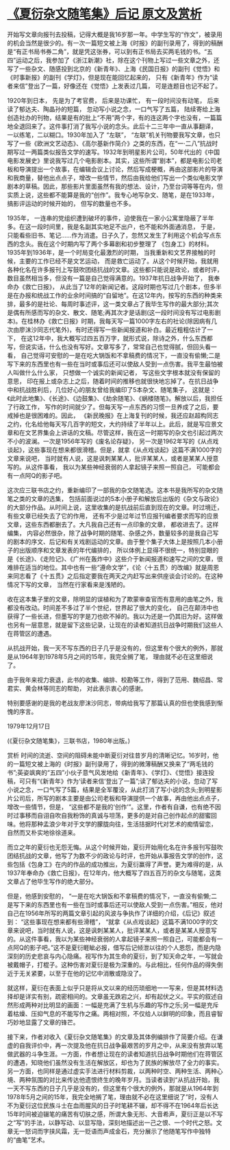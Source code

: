# [《夏衍杂文随笔集》后记 原文及赏析](https://www.vrrw.net/wx/14429.html)

开始写文章向报刊去投稿，记得大概是我16岁那一年。中学生写的“作文”，被录用的机会当然是很少的。有一次一篇短文被上海《时报》的副刊录用了，得到的稿酬是“有正书局书券二角”，就是凭这张券，可以到有正书局去买两毛钱的书。“五四”运动之后，我参加了《浙江新潮》社，除在这个刊物上写过一些文章之外，还写了一些杂文、随感投到北京的《新青年》、上海《民国日报》的副刊《觉悟》和《时事新报》的副刊《学灯》，但是现在能回忆起来的， 只有《新青年》作为“读者来信”登出了一篇，好像还在《觉悟》上发表过几篇， 可是连题目也记不起了。

1920年到日本， 先是为了考官费， 后来是功课忙， 有一段时间没有动笔， 后来读了郁达夫、陶晶孙的短篇， 忽动写小说之念，一口气写了五篇， 陆续寄给上海创造社办的刊物，结果是有的批上“不用”两个字，有的连这两个字也没有，一篇篇地全退回来了。这件事打消了我写小说的念头。此后十二三年中一直从事翻译， 一以练笔，二以糊口。1930年加入了 “左联”， “左联”机关刊物要我写文章，也只写了一些《欧洲文艺动态》、《高尔基新作简介》之类的东西，在“一·二八”抗战时期写过一两篇类似报告文学的速写。1932年到明星影片公司，50年代出的《中国电影发展史》里说我写过几个电影剧本。其实，这些所谓“剧本”，都是电影公司老板和导演提出一个故事，在编辑会议上讨论，然后写成梗概，再由这部影片的导演和我商量，替他出点点子，增改一些情节，然后由我给他们写出一个类似电影文学剧本的草稿。因此，那些影片里面虽然有我的想法、设计，乃至台词等等在内，但实质上说，这些都不能算是我的“创作”。我专心地写杂文、随笔，是在1933年， 搞影评运动的时候开始的， 但写的数量也不多。



1935年， 一连串的党组织遭到破坏的事件，迫使我在一家小公寓里隐蔽了半年多。在这一段时间里，我是名副其实地足不出户，也不能和外面通消息， 于是， 只能看些旧书、笔记……作为消遣。日子久了，忽然又发生了利用这个机会写点东西的念头。我在这个时期内写了两个多幕剧和初步整理了 《包身工》的材料。1935年到1936年，是一个时局变化最激烈的时期， 当我重新和文艺界接触的时候，主要的工作已经不是文艺运动， 而是救亡运动了。从这个时候开始，我就用各种化名在许多报刊上写鼓吹团结抗战的文章。这些都只能说是政论，或者时评，数目虽然相当多，但没有一篇是自己觉得满意的。1937年抗日战争开始了， 我奉命办《救亡日报》， 从此当了12年的新闻记者。这段时期也写过几个剧本，但多半是在办报和统战工作的业余时间搞的“自留地”。在这12年内，按写的东西的种类来排，最多的是社论、每周时事述评，这一类文章占了我毕生写作的最大部分;其次是偶有所感而写的杂文、散文、随笔;再其次才是话剧(这一段时间没有写过电影剧本)。在桂林办《救亡日报》时期，我每天写一篇1000字左右的社论(除因病有几次由廖沫沙同志代笔外)，有时还得写一些新闻报道和补白。最近粗粗估计了一下， 在这12年中，我大概写过四五百万字，就形式说，除诗之外，什么东西都写，但说实话，什么也没有写好。文章写多了，常常自己也觉得腻，但回头看一看， 自己觉得可安慰的一是在吃大锅饭和不拿稿费的情况下，一直没有偷懒;二是写下来的东西里也有一些在当时或事后还可以使敌人受到一点伤害。我平生最怕被人叫做什么什么家， 只想做一个诚实的新闻记者， 写这些文字根本就没有保留的意思， 印在报上或杂志上之后，随着时间的推移也就很快地忘掉了。在抗日战争中和抗战胜利后，几位好心的朋友曾给我编印了5本杂文、随笔集子， 这就是：《此时此地集》、《长途》、《边鼓集》、《劫余随笔》、《蜗楼随笔》。解放以后，我担任了行政工作， 写作的时间就少了。但每天写一点东西的习惯一旦养成了之后，要戒掉也是很困难的。因此， 《新民晚报》在上海复刊的时候，我还应赵超构同志之约，化名给他每天写几百字的短文，大约持续了半年以上。此后，就是写应景文章和在文艺界集会上讲话的文稿。尽管这样，我在这一时期写的杂文也引起过两次不小的波澜。一次是1956年写的《废名论存疑》， 另一次是1962年写的《从点戏谈起》，这些事现在想来都很滑稽。但是，就拿《从点戏谈起》这篇不满1000字的文章来说吧， 当时就有人说，这是讽刺某某人，批评某某人，或者是某某人授意写的。从这件事看， 我以为某些神经衰弱的人拿起镜子来照一照自己， 可能都会有一点阿Q的影子吧。

这次应三联书店之约，重新编印了一部我的杂文随笔选。这本书是我所写的杂文随笔之类的文章的选集， 包括前面说过的5本小册子和解放后出版的《杂文与政论》的大部分作品。从时间上说，这里收集的是抗战前后直到现在的文章。时过境迁， 有些文章已经失去了它的作用， 还有不少是过年过节应报刊编者要求而写的应景文章，这些东西都删去了。大凡我自己还有一点印象的文章， 都收进去了。这样编集， 内容必然很杂，除了战争时期的随笔、杂感之外，数量较多的是我自己写的剧本的序文、后记和有关戏剧运动的文章。由于整个集子大体上是按照几本小册子的出版顺序和文章发表的年代编排的， 所以体例上显得不很统一，特别显眼的是《长途》、《走险记》、《广州在轰炸中》这些介于新闻报道和速写之间的文章，很难排在适当的地位。其中也有一些“遵命文学”，《论〈十五贯〉的改编》就是周恩来同志看了《十五贯》之后指定要我在两天之内赶写出来供座谈会讨论的。在这种情况下写的文章， 当然在行家看来是浅陋的。

收在这本集子里的文章，除明显的误植和为了欺蒙审查官而有意用的曲笔之外，我都没有改动。时间差不多过了半个世纪，世界起了很大的变化， 自己在颠沛中也获得了一些长进，但墨写的字是刀也砍不掉的。我以为还是一仍其旧为好。这样做也另有一层意思，就是留下这些记录，让现在的读者知道抗日战争时期我们这些人在蒋管区的遭遇。

从抗战开始，我一天不写东西的日子几乎是没有的，但这里有个很大的例外，那就是从1964年到1978年5月之间的15年，我完全搁了笔， 理由就不必在这里细说了。

由于我年来视力衰退，此书的收集、编排、校勘等工作，得到了范用、魏绍昌、常君实、黄会林等同志的帮助， 对此表示衷心的感谢。

特别要感谢的是我的老战友廖沫沙同志，带病给我写了那篇认真的但也使我感到惭愧的序言。

1979年12月17日

(《夏衍杂文随笔集》，三联书店，1980年出版。)

赏析 时间的流逝、空间的阻碍未能中断夏衍对往昔岁月的清晰记忆。16岁时，他的一篇短文被上海的《时报》副刊录用了，得到的微薄稿酬又换来了“两毛钱的书”;英姿飒爽的“五四”小伙子意气风发地给《新青年》、《学灯》、《觉悟》接连投稿，可只有“《新青年》作为‘读者来信’登出了一篇”;读了郁达夫的小说，忽动了写小说之念，一口气写了5篇，结果是全军覆没，从此打消了写小说的念头;到明星影片公司后，所写的剧本主要是由公司老板和导演提供一个故事，再由他出点点子，增改一些情节，但是， “这些都不是我的‘创作’”。这里，作者有自谦，也有绝不因时过事移而自诩自吹自我粉饰的真诚与坦荡，更多的是对自己创作起点的甜蜜回味。他将那种孟浪少年对于文学的朦胧向往，生活拮据时代对艺术的痴情留恋， 自然而又朴实地徐徐道来。

而立之年的夏衍也无怨无悔。从这个时候开始，夏衍开始用化名在许多报刊写鼓吹团结抗战的文章，他写了为数不少的政论与时评，也开始从事报告文学的创作，这些包括《包身工》在内的作品的成功推出，为夏衍赢得了声誉。更为难得的是，从1937年奉命办《救亡日报》，在12年内，他大概写了四五百万的杂文与随笔，这类文章占了他毕生写作的绝大部分。

但是，他感到安慰的， “一是在吃大锅饭和不拿稿费的情况下，一直没有偷懒;二是写下来的东西里也有一些在当时或事后还可以使敌人受到一点伤害。”相反，他对自己在1956年所写的两篇文章引起的风波与争执作了详细的介绍，《后记》叙述到： “这些事现在想来都有些滑稽”， “就拿《从点戏谈起》这篇不满1000字的文章来说吧，当时就有人说，这是讽刺某某人，批评某某人，或者是某某人授意写的。从这件事看，我以为某些神经衰弱的人拿起镜子来照一照自己，可能都会有一点阿Q的影子吧。”这不是夏衍睚眦必报，借写后记倾泄以往的个人恩怨，而是内隐深刻的历史悲哀与内心隐痛。视写作为其生命的夏衍，到了知天命之年，一写就会被戴帽子，打棍子。这种伤害对夏衍是极为深重的。与此相比，任何作品的得失倒近于无关紧要，以至于在他的记忆中消散或隐没了。

就这样，夏衍在表面上似乎只是将从文以来的经历琐细地一一写来，但是其材料选择却是详实有别，疏密相间的。文章虽无跌宕之兴，却有起伏之义。平实的叙述自然形成两种对比明显的画面：一幅是充满了生机与乐趣的写作之乐;另一幅是充斥着枯燥、压抑气息的不能写作之痛。两相对照，不仅给人以鲜明的印象，而且睿智巧妙地显露了文章的锋芒。

接下来，作者对收入《夏衍杂文随笔集》的文章及其体例编排作了简要介绍。在谦虚的自我评价中，再一次提及他在抗日战争最艰苦的岁月之中，从来没有放弃以笔做武器的斗争生涯。一方面，作者想让现在的读者知道抗日战争时期他们在蒋管区的遭遇，知晓他们虽然没有生活在解放区，却也为了民族的解放尽了全力的事实。另一方面，也同样是通过虚实手法进行材料剪裁，以两种时空、两种生活、两种心境、两种氛围的对比来传达他遗恨终生的晚年岁月。当读者读到“从抗战开始，我一天不写东西的日子几乎是没有的，但这里有个很大的例外，那就是从1964年到1978年5月之间的15年，我完全地搁了笔，理由就不必在这里细说了”时，没有人不为夏衍这位民族斗士在血雨腥风的日子时笔耕不辍，却不得不在1964年后长达15年时间被迫辍笔的痛苦有切肤之感，所谓大象无形、大音希声，夏衍正是以不写之“写”的手法，以静写动、以显写隐，深刻地描述出一己之恨、一个时代之怒。文章无一怒词而字挟风霜，无一贬语而声成金石，充分展示了他随笔写作中独特的“曲笔”艺术。

